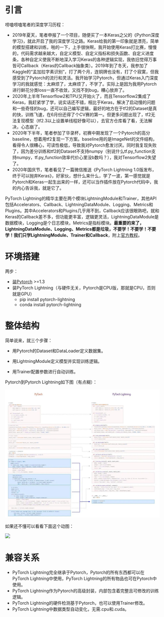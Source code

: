 # 引言

唠嗑唠嗑笔者的深度学习历程：

- 2019年夏天，笔者申报了一个项目，随便买了一本Keras之父的《Python深度学习》，就此开启了我的深度学习之路。Keras给我的第一印象就是漂亮，简单的模型搭建和训练，啪的一下，上手很快啊，我开始使用Keras打比赛，慢慢的，代码需求越来越大，自定义模型、自定义指标和损失函数、自定义进度条，各种自定义使我不断地深入学习Keras的各种逻辑实现，我依旧觉得万事皆可Callback（Keras的Callback抽象类）。2019年到了冬天，我参加了Kaggle的“孟加拉字素识别”，打了两个月，连铜牌也没有，打了个寂寞，但我感受到了Pytorch的流行和灵活。我开始学习Pytorch，但通过Keras入门深度学习的我就感觉：太麻烦了，太麻烦了，不学了。实际上是因为我用Pytorch进行鲜花分类loss一直不收敛，又找不到bug，糟心放弃了。
- 2020年上半年Tensorflow2和TPU又开始火了，而且Tensorflow2集成了Keras，我赶紧学了学，说实话还不错，相比于Keras，解决了启动慢的问题和一些奇怪的bug，还可以自己编写逻辑，最好的地方在于tf2的Dataset是真的快，训练飞速，在6月份还得了个CV赛的第一。但更多问题出现了，tf2无法复现模型（tf2.3以上设置单线程好像可以），去官方仓库看了看，无法解决，心态崩了。
- 2020年下半年，笔者参加了华录杯，初赛中期发现了一个Pytorch的高分baseline，想着用tf2复现一下方案。baseline用的是ImageNet的文件结构，看得令人很糟心，可读性极低，导致我对Pytorch愈发讨厌。同时我复现失败了，因为差分训练和tf2的Dataset不支持numpy（别说什么tf.py_function支持numpy，tf.py_function效率代价心里没b数吗？），我对Tensorflow2失望了。
- 2020年国庆节，笔者看见了一篇微信推送《PyTorch Lightning 1.0版发布，终于可以抛弃Keras》，好家伙，想什么来什么，学了一波，第一感觉就是Pytorch和Keras一起生出来的一样，还可以当作插件放在Pytorch代码中，我的内心告诉我，就是它了。

PyTorch Lightning的精华主要在两个模块LightningModule和Trainer，其他API包括Accelerators、Callback、LightningDataModule、Logging、Metrics和Plugins。其中Accelerators和Plugins几乎用不到，Callback应该很眼熟吧，就和Keras的Callback差不多，但功能更丰富，逻辑更灵活，LightningDataModule是数据模块，Logging是个日志模块，Metrics是指标模块。**最重要的来了，LightningDataModule、Logging、Metrics都是垃圾，不要学！不要学！不要学！我们只学LightningModule、Trainer和Callback**，附上[官方教程](https://pytorch-lightning.readthedocs.io/en/latest/)。

# 环境搭建

两步：

- [装Pytorch](https://pytorch.org/get-started/locally/) >=1.3
- 装PyTorch Lightning（与硬件无关，Pytorch是CPU版，那就是CPU，否则就是GPU）
  - pip install pytorch-lightning
  - conda install pytorch-lightning

# 整体结构

简单说来，就三个步骤：

- 用Pytorch的Dataset和DataLoader定义数据集。

- 用LightningModule定义模型并实现训练逻辑。
- 用Trainer配置参数进行自动训练。

Pytorch到Pytorch Lightning如下图（有点糊）：

![](./images/pytorch2pl.jpg)

如果还不懂可以看看下面这个动图：

![](./images/pl_quick_start_full_compressed.gif)

# 兼容关系

- PyTorch Lightning完全继承于Pytorch，Pytorch的所有东西都可以在PyTorch Lightning中使用，PyTorch Lightning的所有物品也可在Pytorch中使用。
- PyTorch Lightning作为Pytorch的高级封装，内部包含着完整且可修改的训练逻辑。
- PyTorch Lightning的硬件检测基于Pytorch，也可以使用Trainer修改。
- PyTorch Lightning中数据类型自动变化，无需.cpu和.cuda。